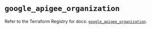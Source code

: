 # `google_apigee_organization`

Refer to the Terraform Registry for docs: [`google_apigee_organization`](https://registry.terraform.io/providers/hashicorp/google/5.19.0/docs/resources/apigee_organization).
